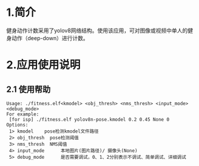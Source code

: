 # 1.简介

健身动作计数采用了yolov8网络结构。使用该应用，可对图像或视频中单人的健身动作（deep-down）进行计数。

# 2.应用使用说明

## 2.1 使用帮助

```
Usage: ./fitness.elf<kmodel> <obj_thresh> <nms_thresh> <input_mode> <debug_mode>
For example:
 [for isp] ./fitness.elf yolov8n-pose.kmodel 0.2 0.45 None 0
Options:
 1> kmodel    pose检测kmodel文件路径
 2> obj_thresh  pose检测阈值
 3> nms_thresh  NMS阈值
 4> input_mode      本地图片(图片路径)/ 摄像头(None)
 5> debug_mode      是否需要调试，0、1、2分别表示不调试、简单调试、详细调试
```

